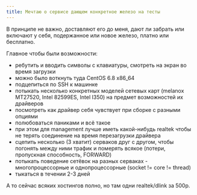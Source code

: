 ```yaml
---
title: Мечтаю о сервисе дающем конкретное железо на тесты
---
```


В принципе не важно, доставляют его до меня, дают ли забрать или включают у себя, подержанное или новое железо, платно или бесплатно.

Главное чтобы были возможности:

- ребутить и вводить символы с клавиатуры, смотреть на экран во время загрузки
- можно было воткнуть туда CentOS 6.8 x86_64
- подцепиться по SSH к машинке
- потыкать несколько конкретных моделей сетевых карт (melanox MT27520, Intel 82599ES, Intel I350) на предмет возможностей их драйверов
- посмотреть как драйвер себя чувствует при сборке с разными опциями
- полюбоваться паниками и всё такое
- при этом для management лучше иметь какой-нибудь realtek чтобы не терять соединение на время перезагрузки драйвера
- сцепить несколько (3 хватит) серваков друг с другом, чтобы погонять между ними трафик и померять всякое (потери, пропускная способность, FORWARD)
- потыкать поведение сетёвок на разных серваках - многопроцессорные и однопроцессорные (socket != core != thread)
- тыкаться в течении 2-3 дней

А то сейчас всяких хостингов полно, но там одни realtek/dlink за 500р.
